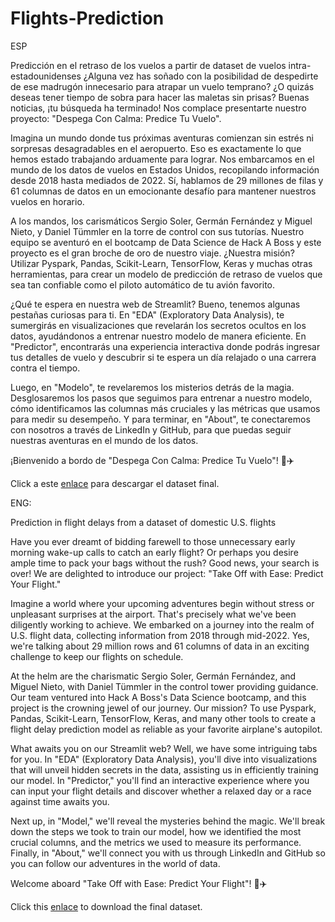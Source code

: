 # Flights-Prediction

ESP

Predicción en el retraso de los vuelos a partir de dataset de vuelos intra-estadounidenses
¿Alguna vez has soñado con la posibilidad de despedirte de ese madrugón innecesario para atrapar un vuelo temprano? ¿O quizás deseas tener tiempo de sobra para hacer las maletas sin prisas? Buenas noticias, ¡tu búsqueda ha terminado! Nos complace presentarte nuestro proyecto: "Despega Con Calma: Predice Tu Vuelo".

Imagina un mundo donde tus próximas aventuras comienzan sin estrés ni sorpresas desagradables en el aeropuerto. Eso es exactamente lo que hemos estado trabajando arduamente para lograr. Nos embarcamos en el mundo de los datos de vuelos en Estados Unidos, recopilando información desde 2018 hasta mediados de 2022. Sí, hablamos de 29 millones de filas y 61 columnas de datos en un emocionante desafío para mantener nuestros vuelos en horario.

A los mandos, los carismáticos Sergio Soler, Germán Fernández y Miguel Nieto, y Daniel Tümmler en la torre de control con sus tutorías. Nuestro equipo se aventuró en el bootcamp de Data Science de Hack A Boss y este proyecto es el gran broche de oro de nuestro viaje. ¿Nuestra misión? Utilizar Pyspark, Pandas, Scikit-Learn, TensorFlow, Keras y muchas otras herramientas, para crear un modelo de predicción de retraso de vuelos que sea tan confiable como el piloto automático de tu avión favorito.

¿Qué te espera en nuestra web de Streamlit? Bueno, tenemos algunas pestañas curiosas para ti. En "EDA" (Exploratory Data Analysis), te sumergirás en visualizaciones que revelarán los secretos ocultos en los datos, ayudándonos a entrenar nuestro modelo de manera eficiente. En "Predictor", encontrarás una experiencia interactiva donde podrás ingresar tus detalles de vuelo y descubrir si te espera un día relajado o una carrera contra el tiempo.

Luego, en "Modelo", te revelaremos los misterios detrás de la magia. Desglosaremos los pasos que seguimos para entrenar a nuestro modelo, cómo identificamos las columnas más cruciales y las métricas que usamos para medir su desempeño. Y para terminar, en "About", te conectaremos con nosotros a través de LinkedIn y GitHub, para que puedas seguir nuestras aventuras en el mundo de los datos.

¡Bienvenido a bordo de "Despega Con Calma: Predice Tu Vuelo"! 🌟✈️

Click a este [enlace](https://mega.nz/file/iM51VIST#nZOtCAAC0kiYSXNPCYJ1AxxitqwaE1m8Nlxh4g5-Sns) para descargar el dataset final.

ENG:

Prediction in flight delays from a dataset of domestic U.S. flights

Have you ever dreamt of bidding farewell to those unnecessary early morning wake-up calls to catch an early flight? Or perhaps you desire ample time to pack your bags without the rush? Good news, your search is over! We are delighted to introduce our project: "Take Off with Ease: Predict Your Flight."

Imagine a world where your upcoming adventures begin without stress or unpleasant surprises at the airport. That's precisely what we've been diligently working to achieve. We embarked on a journey into the realm of U.S. flight data, collecting information from 2018 through mid-2022. Yes, we're talking about 29 million rows and 61 columns of data in an exciting challenge to keep our flights on schedule.

At the helm are the charismatic Sergio Soler, Germán Fernández, and Miguel Nieto, with Daniel Tümmler in the control tower providing guidance. Our team ventured into Hack A Boss's Data Science bootcamp, and this project is the crowning jewel of our journey. Our mission? To use Pyspark, Pandas, Scikit-Learn, TensorFlow, Keras, and many other tools to create a flight delay prediction model as reliable as your favorite airplane's autopilot.

What awaits you on our Streamlit web? Well, we have some intriguing tabs for you. In "EDA" (Exploratory Data Analysis), you'll dive into visualizations that will unveil hidden secrets in the data, assisting us in efficiently training our model. In "Predictor," you'll find an interactive experience where you can input your flight details and discover whether a relaxed day or a race against time awaits you.

Next up, in "Model," we'll reveal the mysteries behind the magic. We'll break down the steps we took to train our model, how we identified the most crucial columns, and the metrics we used to measure its performance. Finally, in "About," we'll connect you with us through LinkedIn and GitHub so you can follow our adventures in the world of data.

Welcome aboard "Take Off with Ease: Predict Your Flight"! 🌟✈️

Click this [enlace](https://mega.nz/file/iM51VIST#nZOtCAAC0kiYSXNPCYJ1AxxitqwaE1m8Nlxh4g5-Sns) to download the final dataset.
